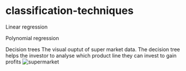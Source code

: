 # classification-techniques
Linear regression

Polynomial regression

Decision trees
The visual ouptut of super market data.
The decision tree helps the investor to analyse which product line they can invest to gain profits
![supermarket](https://user-images.githubusercontent.com/65075546/111284384-13171c80-8666-11eb-82cf-c073693934cb.png)
